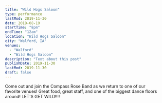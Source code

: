 ```yaml
---
title: "Wild Hogs Saloon"
type: performance
lastMod: 2019-11-30
date: 2018-08-10
startTime: "8pm"
endTime: "12am"
location: "Wild Hogs Saloon"
city: "Walford, IA"
venues:
  - "Walford"
  - "Wild Hogs Saloon"
description: "Text about this post"
publishDate: 2019-11-30
lastMod: 2019-11-30
draft: false
---
```


Come out and join the Compass Rose Band as we return to one of our favorite venues! Great food, great staff, and one of the biggest dance floors around! LET'S GET WILD!!!!
